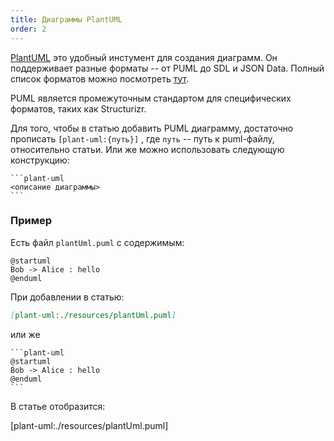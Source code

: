 ```yaml
---
title: Диаграммы PlantUML
order: 2
---
```

[PlantUML](https://plantuml.com/ru/) это удобный инстумент для создания диаграмм. Он поддерживает разные форматы -- от PUML до SDL и JSON Data. Полный список форматов можно посмотреть [тут](https://plantuml.com/ru/guide).

PUML является промежуточным стандартом для специфических форматов, таких как Structurizr.

Для того, чтобы в статью добавить PUML диаграмму, достаточно прописать `[plant-uml:{путь}]` , где `путь` -- путь к puml-файлу, относительно статьи.
Или же можно использовать следующую конструкцию:

````
```plant-uml
<описание диаграммы>
```
````

### Пример

Есть файл `plantUml.puml` с содержимым:

```
@startuml
Bob -> Alice : hello
@enduml
```

При добавлении в статью:

```md
[plant-uml:./resources/plantUml.puml]
```

или же

````
```plant-uml
@startuml
Bob -> Alice : hello
@enduml
```
````

В статье отобразится:

[plant-uml:./resources/plantUml.puml]